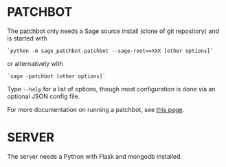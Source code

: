 # PATCHBOT

The patchbot only needs a Sage source install (clone of git repository)
and is started with

    `python -m sage_patchbot.patchbot --sage-root==XXX [other options]`

or alternatively with

    `sage -patchbot [other options]`

Type `--help` for a list of options, though most configuration is done via an optional JSON config file.

For more documentation on running a patchbot, see [this page][1].

[1]: http://wiki.sagemath.org/buildbot

# SERVER

The server needs a Python with Flask and mongodb installed.
